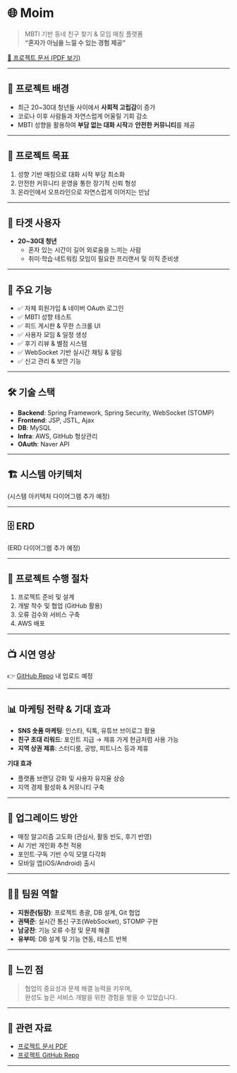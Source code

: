 # 🌐 Moim
> MBTI 기반 동네 친구 찾기 & 모임 매칭 플랫폼  
> **“혼자가 아님을 느낄 수 있는 경험 제공”**

[📄 프로젝트 문서 (PDF 보기)](https://github.com/won-Jo0n/moim/blob/master/docs/moim.pdf)

---

## 📌 프로젝트 배경
- 최근 20~30대 청년들 사이에서 **사회적 고립감**이 증가  
- 코로나 이후 사람들과 자연스럽게 어울릴 기회 감소  
- MBTI 성향을 활용하여 **부담 없는 대화 시작**과 **안전한 커뮤니티**를 제공  

---

## 🎯 프로젝트 목표
1. 성향 기반 매칭으로 대화 시작 부담 최소화  
2. 안전한 커뮤니티 운영을 통한 장기적 신뢰 형성  
3. 온라인에서 오프라인으로 자연스럽게 이어지는 만남  

---

## 👥 타겟 사용자
- **20~30대 청년**  
  - 혼자 있는 시간이 길어 외로움을 느끼는 사람  
  - 취미·학습·네트워킹 모임이 필요한 프리랜서 및 이직 준비생  

---

## 🔑 주요 기능
- ✅ 자체 회원가입 & 네이버 OAuth 로그인  
- ✅ MBTI 성향 테스트  
- ✅ 피드 게시판 & 무한 스크롤 UI  
- ✅ 사용자 모임 & 일정 생성  
- ✅ 후기 리뷰 & 별점 시스템  
- ✅ WebSocket 기반 실시간 채팅 & 알림  
- ✅ 신고 관리 & 보안 기능  

---

## 🛠 기술 스택
- **Backend**: Spring Framework, Spring Security, WebSocket (STOMP)  
- **Frontend**: JSP, JSTL, Ajax  
- **DB**: MySQL  
- **Infra**: AWS, GitHub 형상관리  
- **OAuth**: Naver API  

---

## 🏗 시스템 아키텍처
(시스템 아키텍처 다이어그램 추가 예정)

---

## 🗄 ERD
(ERD 다이어그램 추가 예정)

---

## 🚀 프로젝트 수행 절차
1. 프로젝트 준비 및 설계  
2. 개발 착수 및 협업 (GitHub 활용)  
3. 오류 검수와 서비스 구축  
4. AWS 배포  

---

## 📺 시연 영상
👉 [GitHub Repo](https://github.com/won-Jo0n/moim) 내 업로드 예정  

---

## 📊 마케팅 전략 & 기대 효과
- **SNS 숏폼 마케팅**: 인스타, 틱톡, 유튜브 브이로그 활용  
- **친구 초대 리워드**: 포인트 지급 → 제휴 가게 현금처럼 사용 가능  
- **지역 상권 제휴**: 스터디룸, 공방, 피트니스 등과 제휴  

**기대 효과**  
- 플랫폼 브랜딩 강화 및 사용자 유지율 상승  
- 지역 경제 활성화 & 커뮤니티 구축  

---

## 🔮 업그레이드 방안
- 매칭 알고리즘 고도화 (관심사, 활동 빈도, 후기 반영)  
- AI 기반 개인화 추천 적용  
- 포인트·구독 기반 수익 모델 다각화  
- 모바일 앱(iOS/Android) 출시  

---

## 👨‍💻 팀원 역할
- **지원준(팀장)**: 프로젝트 총괄, DB 설계, Git 협업  
- **권택준**: 실시간 통신 구조(WebSocket), STOMP 구현  
- **남궁찬**: 기능 오류 수정 및 문제 해결  
- **유부미**: DB 설계 및 기능 연동, 테스트 반복  

---

## 📝 느낀 점
> 협업의 중요성과 문제 해결 능력을 키우며,  
> 완성도 높은 서비스 개발을 위한 경험을 쌓을 수 있었습니다.  

---

## 📎 관련 자료
- [프로젝트 문서 PDF](https://github.com/won-Jo0n/moim/blob/master/docs/moim.pdf)  
- [프로젝트 GitHub Repo](https://github.com/won-Jo0n/moim)

---
